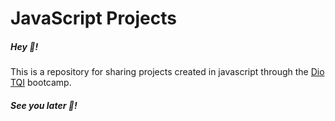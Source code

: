 # JavaScript Projects



##### Hey :wave:!

This is a repository for sharing projects created in javascript through the [Dio TQI](https://web.dio.me/track/tqi-fullstack-developer) bootcamp.

##### See you later :wave:!